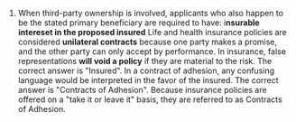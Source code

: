 1. When third-party ownership is involved, applicants who also happen to be the stated primary beneficiary are required to have: i**nsurable intereset in the proposed insured**
Life and health insurance policies are considered **unilateral contracts** because one party makes a promise, and the other party can only accept by performance.
In insurance, false representations **will void a policy** if they are material to the risk.
The correct answer is  "Insured".  In a contract of adhesion, any confusing language would be interpreted in the favor of the insured.
The correct answer is  "Contracts of Adhesion".  Because insurance policies are offered on a "take it or leave it" basis, they are referred to as Contracts of Adhesion.
